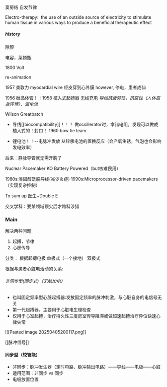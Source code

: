窦房结 自发节律


Electro-therapy:  the use of an outside source of electricity to stimulate human tissue in various ways to produce a beneficial therapeutic effect

##### history
除颤

电容，莱顿瓶

1800 Volt

re-animation

1957 美敦力
myocardial wire 经皮穿到心外膜
however, 停电，患者成仙

1956 硅晶体管！！1958 植入式起搏器
无线充电
*导线抗疲劳性，抗腐蚀（人体高盐环境），漏电流*

Wilson Greatbatch
- 导线[[biocompatibility]]！！！
做ocsillerator时，拿错电阻，发现可以做成植入式的！封口！
1960 bow tie team

- 锂电池！！--电脉冲发放
从锌汞电池的置换反应（会产氧生锈，气泡也会影响发电效率）


后来：静脉导管就无需开胸了

Nuclear Pacemaker KO Battery Powered（but核难民用）


1980s:类固醇洗脱导线(减少炎症)
1990s:Microprocessor-driven pacemakers（实现复杂控制）


To sum up
医生+Double E

交叉学科：要某领域顶尖后才跨科涉猎

### Main

解决两种问题
1. 起搏，节律
2. 心房传导

分类：
根据起搏电极
单极式（一个接地）
双极式


根据与患者心脏电活动的关系:
###### 非同步型(固定式)（无脑加电）

- 也叫固定频率型心脏起搏器:发放固定频率的脉冲刺激，与心脏自身的电信号无关
- 第一代起搏器，主要用于心脏电生理检查
- 仅用于心室起搏，治疗持久性三度房室传导阻滞或做超速起搏治疗异位快速心律失常

![[Pasted image 20250405200117.png]]

[[脉冲信号]]


#### 同步型（较智能）


- 非同步：脉冲发生器（定时电路、脉冲输出电路）——导线——电极——心脏
- 适用范围：非同步 vs 同步
- 电极放置位置



